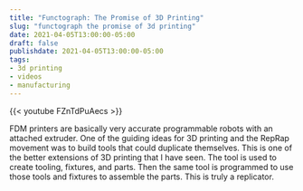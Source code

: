 ```yaml
---
title: "Functograph: The Promise of 3D Printing"
slug: "functograph the promise of 3d printing"
date: 2021-04-05T13:00:00-05:00
draft: false
publishdate: 2021-04-05T13:00:00-05:00
tags:
- 3d printing
- videos
- manufacturing
---
```


{{< youtube FZnTdPuAecs >}}

FDM printers are basically very accurate programmable robots with an attached extruder. One of the guiding ideas for 3D printing and the RepRap movement was to build tools that could duplicate themselves. This is one of the better extensions of 3D printing that I have seen. The tool is used to create tooling, fixtures, and parts. Then the same tool is programmed to use those tools and fixtures to assemble the parts. This is truly a replicator.
